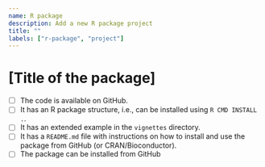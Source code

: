```yaml
---
name: R package
description: Add a new R package project
title: ""
labels: ["r-package", "project"]
---
```


# [Title of the package]

- [ ] The code is available on GitHub.
- [ ] It has an R package structure, i.e., can be installed using `R CMD INSTALL .`.
- [ ] It has an extended example in the `vignettes` directory.
- [ ] It has a `README.md` file with instructions on how to install and use the package from GitHub (or CRAN/Bioconductor).
- [ ] The package can be installed from GitHub